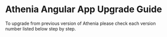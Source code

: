 # Athenia Angular App Upgrade Guide

To upgrade from previous version of Athenia please check each version number listed below step by step.

